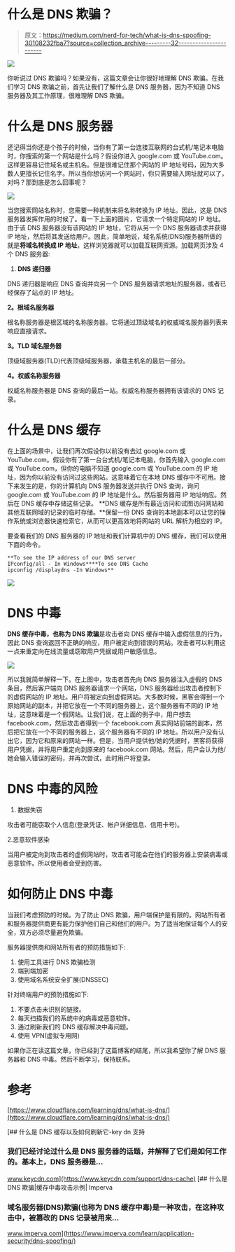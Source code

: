 # 什么是 DNS 欺骗？

> 原文：<https://medium.com/nerd-for-tech/what-is-dns-spoofing-30108232fba7?source=collection_archive---------32----------------------->

![](img/cee842cccdcedf2eadf6e202fbbd34a8.png)

你听说过 DNS 欺骗吗？如果没有，这篇文章会让你很好地理解 DNS 欺骗。在我们学习 DNS 欺骗之前，首先让我们了解什么是 DNS 服务器，因为不知道 DNS 服务器及其工作原理，很难理解 DNS 欺骗。

# 什么是 DNS 服务器

还记得当你还是个孩子的时候，当你有了第一台连接互联网的台式机/笔记本电脑时，你搜索的第一个网站是什么吗？假设你进入 google.com 或 YouTube.com。这样更容易记住域名或主机名。但是很难记住那个网站的 IP 地址号码，因为大多数人更擅长记住名字。所以当你想访问一个网站时，你只需要输入网址就可以了，对吗？那到底是怎么回事呢？

![](img/2d661c7bb75c63404e023ba9f371bce4.png)

当您搜索网站名称时，您需要一种机制来将名称转换为 IP 地址。因此，这是 DNS 服务器发挥作用的时候了。看一下上面的图片，它请求一个特定网站的 IP 地址。由于该 DNS 服务器没有该网站的 IP 地址，它将从另一个 DNS 服务器请求并获得 IP 地址，然后将其发送给用户。因此，简单地说，域名系统(DNS)服务器所做的就是**将域名转换成 IP 地址**，这样浏览器就可以加载互联网资源。加载网页涉及 4 个 DNS 服务器:

1.  **DNS 递归器**

DNS 递归器是响应 DNS 查询并向另一个 DNS 服务器请求地址的服务器，或者已经保存了站点的 IP 地址。

**2。根域名服务器**

根名称服务器是根区域的名称服务器。它将通过顶级域名的权威域名服务器列表来响应直接请求。

**3。TLD 域名服务器**

顶级域服务器(TLD)代表顶级域服务器，承载主机名的最后一部分。

**4。权威名称服务器**

权威名称服务器是 DNS 查询的最后一站。权威名称服务器拥有该请求的 DNS 记录。

# 什么是 DNS 缓存

在上面的场景中，让我们再次假设你以前没有去过 google.com 或 YouTube.com。假设你有了第一台台式机/笔记本电脑，你首先输入 google.com 或 YouTube.com，但你的电脑不知道 google.com 或 YouTube.com 的 IP 地址，因为你以前没有访问过这些网站。这意味着它在本地 DNS 缓存中不可用。接下来发生的是，你的计算机向 DNS 服务器发送并执行 DNS 查询，询问 google.com 或 YouTube.com 的 IP 地址是什么。然后服务器用 IP 地址响应。然后在 DNS 缓存中存储这些记录。 **DNS 缓存是所有最近访问和试图访问网站和其他互联网域的记录的临时存储。**保留一份 DNS 查询的本地副本可以让您的操作系统或浏览器快速检索它，从而可以更高效地将网站的 URL 解析为相应的 IP。

要查看我们的 DNS 服务器的 IP 地址和我们计算机中的 DNS 缓存，我们可以使用下面的命令。

```
**To see the IP address of our DNS server
IPconfig/all - In Windows****To see DNS Cache
ipconfig /displaydns -In Windows**
```

![](img/74027c56511ef7efb2decc7333890a24.png)

# DNS 中毒

**DNS 缓存中毒，也称为 DNS 欺骗**是攻击者向 DNS 缓存中输入虚假信息的行为，因此 DNS 查询返回不正确的响应，用户被定向到错误的网站。攻击者可以利用这一点来重定向在线流量或窃取用户凭据或用户敏感信息。

![](img/f7dfb9ffcb22a1900d9114aec9bf0649.png)

所以我就简单解释一下。在上图中，攻击者首先向 DNS 服务器注入虚假的 DNS 条目，然后客户端向 DNS 服务器请求一个网站，DNS 服务器给出攻击者控制下的虚假网站的 IP 地址。用户将被定向到虚假网站。大多数时候，黑客会得到一个原始网站的副本，并把它放在一个不同的服务器上，这个服务器有不同的 IP 地址，这意味着是一个假网站。让我们说，在上面的例子中，用户想去 facebook.com，然后攻击者得到一个 facebook.com 真实网站前端的副本，然后把它放在一个不同的服务器上，这个服务器有不同的 IP 地址。所以用户没有认出它，因为它和原来的网站一样。但是，当用户提供他/她的凭据时，黑客将获得用户凭据，并将用户重定向到原来的 facebook.com 网站。然后，用户会认为他/她会输入错误的密码，并再次尝试，此时用户将登录。

# DNS 中毒的风险

1.  数据失窃

攻击者可能窃取个人信息(登录凭证、帐户详细信息、信用卡号)。

2.恶意软件感染

当用户被定向到攻击者的虚假网站时，攻击者可能会在他们的服务器上安装病毒或恶意软件。所以使用者会受到伤害。

# 如何防止 DNS 中毒

当我们考虑预防的时候。为了防止 DNS 欺骗，用户端保护是有限的。网站所有者和服务器提供商更有能力保护他们自己和他们的用户。为了适当地保证每个人的安全，双方必须尽量避免欺骗。

服务器提供商和网站所有者的预防措施如下:

1.  使用工具进行 DNS 欺骗检测
2.  端到端加密
3.  使用域名系统安全扩展(DNSSEC)

针对终端用户的预防措施如下:

1.  不要点击未识别的链接。
2.  每天扫描我们的系统中的病毒或恶意软件。
3.  通过刷新我们的 DNS 缓存解决中毒问题。
4.  使用 VPN(虚拟专用网)

如果你正在读这篇文章，你已经到了这篇博客的结尾，所以我希望你了解 DNS 服务器和 DNS 中毒。然后不断学习，保持联系。

# 参考

[https://www.cloudflare.com/learning/dns/what-is-dns/](https://www.cloudflare.com/learning/dns/what-is-dns/)

[](https://www.keycdn.com/support/dns-cache) [## 什么是 DNS 缓存以及如何刷新它-key dn 支持

### 我们已经讨论过什么是 DNS 服务器的话题，并解释了它们是如何工作的。基本上，DNS 服务器是…

www.keycdn.com](https://www.keycdn.com/support/dns-cache) [](https://www.imperva.com/learn/application-security/dns-spoofing/) [## 什么是 DNS 欺骗|缓存中毒攻击示例| Imperva

### 域名服务器(DNS)欺骗(也称为 DNS 缓存中毒)是一种攻击，在这种攻击中，被篡改的 DNS 记录被用来…

www.imperva.com](https://www.imperva.com/learn/application-security/dns-spoofing/)